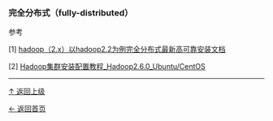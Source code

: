 


### 完全分布式（fully-distributed）


参考
 
[1] [hadoop（2.x）以hadoop2.2为例完全分布式最新高可靠安装文档](http://www.aboutyun.com/thread-7684-1-1.html)

[2] [Hadoop集群安装配置教程_Hadoop2.6.0_Ubuntu/CentOS](http://www.powerxing.com/install-hadoop-cluster/)

 

----
[↑ 返回上级](https://github.com/asin929/linux-software/blob/master/Big-Data/Big-Data.md)

[← 返回首页](https://github.com/asin929/linux-software)

